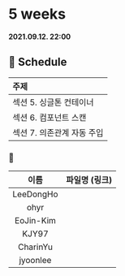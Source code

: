 # 5 weeks 
**2021.09.12. 22:00**

## :calendar: Schedule
|주제|
|:--|
|섹션 5. 싱글톤 컨테이너|
|섹션 6. 컴포넌트 스캔|
|섹션 7. 의존관계 자동 주입|

### :speech_balloon:
|이름|파일명 (링크)|
|:--:|:--:|
|LeeDongHo||
|ohyr||
|EoJin-Kim||
|KJY97||
|CharinYu||
|jyoonlee||

